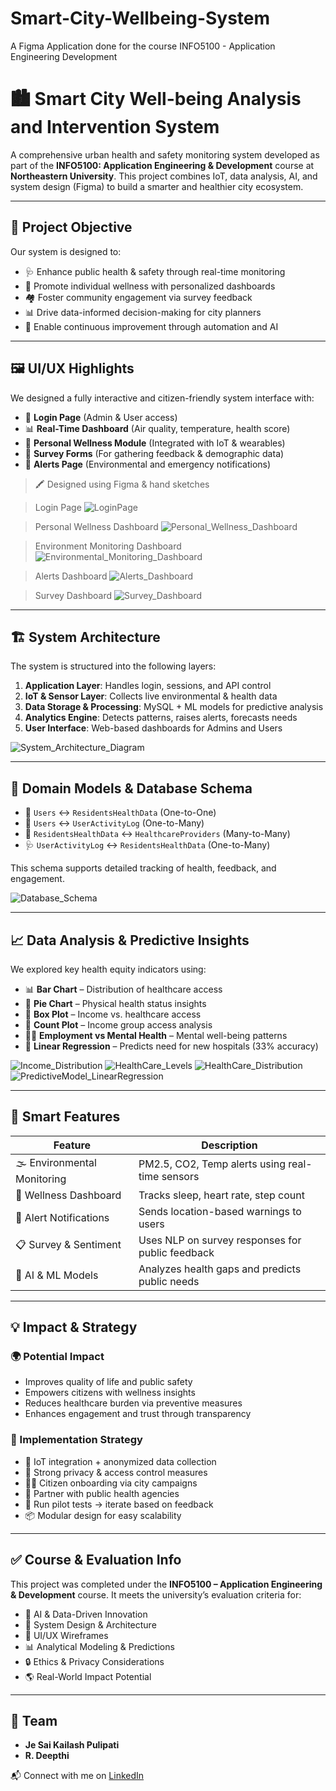 # Smart-City-Wellbeing-System
A Figma Application done for the course INFO5100 - Application Engineering Development

# 🏙️ Smart City Well-being Analysis and Intervention System

A comprehensive urban health and safety monitoring system developed as part of the **INFO5100: Application Engineering & Development** course at **Northeastern University**. This project combines IoT, data analysis, AI, and system design (Figma) to build a smarter and healthier city ecosystem.

---

## 📌 Project Objective

Our system is designed to:

- 🩺 Enhance public health & safety through real-time monitoring  
- 🧘 Promote individual wellness with personalized dashboards  
- 🏘️ Foster community engagement via survey feedback  
- 📊 Drive data-informed decision-making for city planners  
- 🔄 Enable continuous improvement through automation and AI  

---

## 🖼️ UI/UX Highlights

We designed a fully interactive and citizen-friendly system interface with:

- 🔐 **Login Page** (Admin & User access)
- 📊 **Real-Time Dashboard** (Air quality, temperature, health score)
- 🧠 **Personal Wellness Module** (Integrated with IoT & wearables)
- 📝 **Survey Forms** (For gathering feedback & demographic data)
- 🚨 **Alerts Page** (Environmental and emergency notifications)

> 🖍️ Designed using Figma & hand sketches

> Login Page
![LoginPage](https://github.com/user-attachments/assets/6e4bdca1-3242-4fcc-abad-44c9fb48998e)

> Personal Wellness Dashboard
![Personal_Wellness_Dashboard](https://github.com/user-attachments/assets/c8390bb4-2bf1-4c40-9230-b44ed8e3951b)

> Environment Monitoring Dashboard
![Environmental_Monitoring_Dashboard](https://github.com/user-attachments/assets/c5880401-aad6-4585-83fe-4c14de87af4f)

> Alerts Dashboard
![Alerts_Dashboard](https://github.com/user-attachments/assets/a5d64aa1-a289-4f14-9cd2-d14dc57185d1)

> Survey Dashboard
![Survey_Dashboard](https://github.com/user-attachments/assets/97dc2186-ac4b-4012-8243-a30a524aa7bc)

---


## 🏗️ System Architecture

The system is structured into the following layers:

1. **Application Layer**: Handles login, sessions, and API control  
2. **IoT & Sensor Layer**: Collects live environmental & health data  
3. **Data Storage & Processing**: MySQL + ML models for predictive analysis  
4. **Analytics Engine**: Detects patterns, raises alerts, forecasts needs  
5. **User Interface**: Web-based dashboards for Admins and Users

![System_Architecture_Diagram](https://github.com/user-attachments/assets/8be7e7d5-3eaf-4849-bd2d-5f815e759574)

---

## 🧩 Domain Models & Database Schema

- 👤 `Users` ↔ `ResidentsHealthData` (One-to-One)  
- 👥 `Users` ↔ `UserActivityLog` (One-to-Many)  
- 🏥 `ResidentsHealthData` ↔ `HealthcareProviders` (Many-to-Many)  
- 🩺 `UserActivityLog` ↔ `ResidentsHealthData` (One-to-Many)

This schema supports detailed tracking of health, feedback, and engagement.

![Database_Schema](https://github.com/user-attachments/assets/12b0cbc3-7267-477b-b487-8b692e91ddd0)

---

## 📈 Data Analysis & Predictive Insights

We explored key health equity indicators using:

- 📊 **Bar Chart** – Distribution of healthcare access  
- 🧠 **Pie Chart** – Physical health status insights  
- 💸 **Box Plot** – Income vs. healthcare access  
- 🧾 **Count Plot** – Income group access analysis  
- 🧍‍♂️ **Employment vs Mental Health** – Mental well-being patterns  
- 🤖 **Linear Regression** – Predicts need for new hospitals (33% accuracy)

![Income_Distribution](https://github.com/user-attachments/assets/e318cc2c-d74e-401a-a2d1-7b5272857790)
![HealthCare_Levels](https://github.com/user-attachments/assets/cdf1604c-f41d-4986-b319-c3dae91e72a5)
![HealthCare_Distribution](https://github.com/user-attachments/assets/e099b45a-4ddc-434a-8f76-f53c0ab40361)
![PredictiveModel_LinearRegression](https://github.com/user-attachments/assets/a41cdba5-b99f-4a5a-ac03-e641b339bd1a)

---

## 🚨 Smart Features

| Feature                      | Description                                            |
|------------------------------|--------------------------------------------------------|
| 🌫️ Environmental Monitoring | PM2.5, CO2, Temp alerts using real-time sensors        |
| 🧬 Wellness Dashboard         | Tracks sleep, heart rate, step count                   |
| 📢 Alert Notifications       | Sends location-based warnings to users                |
| 📋 Survey & Sentiment        | Uses NLP on survey responses for public feedback       |
| 🧠 AI & ML Models            | Analyzes health gaps and predicts public needs         |

---

## 💡 Impact & Strategy

### 🌍 Potential Impact

- Improves quality of life and public safety  
- Empowers citizens with wellness insights  
- Reduces healthcare burden via preventive measures  
- Enhances engagement and trust through transparency  

### 🚀 Implementation Strategy

- 📡 IoT integration + anonymized data collection  
- 🔐 Strong privacy & access control measures  
- 👩‍🏫 Citizen onboarding via city campaigns  
- 🏥 Partner with public health agencies  
- 🧪 Run pilot tests → iterate based on feedback  
- 📦 Modular design for easy scalability  

---

## ✅ Course & Evaluation Info

This project was completed under the **INFO5100 – Application Engineering & Development** course. It meets the university’s evaluation criteria for:

- 🧠 AI & Data-Driven Innovation  
- 📐 System Design & Architecture  
- 🎨 UI/UX Wireframes  
- 📊 Analytical Modeling & Predictions  
- 🔒 Ethics & Privacy Considerations  
- 🌎 Real-World Impact Potential  

---

## 🙌 Team

- **Je Sai Kailash Pulipati**  
- **R. Deepthi**

📬 Connect with me on [LinkedIn](https://www.linkedin.com/in/je-pulipati/)
